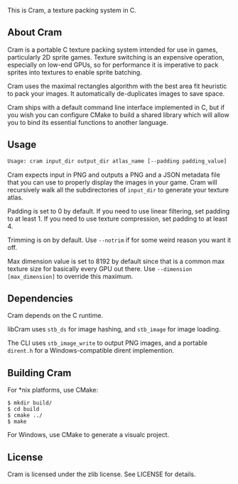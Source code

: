 This is Cram, a texture packing system in C.

About Cram
----------------
Cram is a portable C texture packing system intended for use in games, particularly 2D sprite games. Texture switching is an expensive operation, especially on low-end GPUs, so for performance it is imperative to pack sprites into textures to enable sprite batching.

Cram uses the maximal rectangles algorithm with the best area fit heuristic to pack your images. It automatically de-duplicates images to save space.

Cram ships with a default command line interface implemented in C, but if you wish you can configure CMake to build a shared library which will allow you to bind its essential functions to another language.

Usage
-----
```sh
Usage: cram input_dir output_dir atlas_name [--padding padding_value] [--notrim] [--dimension max_dimension]
```

Cram expects input in PNG and outputs a PNG and a JSON metadata file that you can use to properly display the images in your game. Cram will recursively walk all the subdirectories of `input_dir` to generate your texture atlas.

Padding is set to 0 by default. If you need to use linear filtering, set padding to at least 1. If you need to use texture compression, set padding to at least 4.

Trimming is on by default. Use `--notrim` if for some weird reason you want it off.

Max dimension value is set to 8192 by default since that is a common max texture size for basically every GPU out there. Use `--dimension [max_dimension]` to override this maximum.

Dependencies
------------
Cram depends on the C runtime.

libCram uses `stb_ds` for image hashing, and `stb_image` for image loading.

The CLI uses `stb_image_write` to output PNG images, and a portable `dirent.h` for a Windows-compatible dirent implemention.

Building Cram
-------------------
For *nix platforms, use CMake:

	$ mkdir build/
	$ cd build
	$ cmake ../
	$ make

For Windows, use CMake to generate a visualc project.

License
-------
Cram is licensed under the zlib license. See LICENSE for details.

